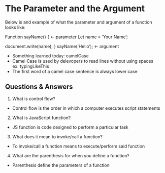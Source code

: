 # The Parameter and the Argument
Below is and example of what the parameter and argument of a function looks like:

Function sayName() {       ← parameter
Let name = ‘Your Name’;

document.write(name);
}
sayName(‘Hello’);     		← argument

- Something learned today: camelCase
- Camel Case is used by delevopers to read lines without using spaces ex. typingLikeThis
- The first word of a camel case sentence is always lower case

## Questions & Answers

1. What is control flow?
- Control flow is the order in which a computer executes script statements

2. What is JavaScript function?
- JS function is code designed to perform a particular task

3. What does it mean to invoke/call a function?
-  To invoke/call a function means to execute/perform said function

4. What are the parenthesis for when you define a function?
- Parenthesis define the parameters of a function